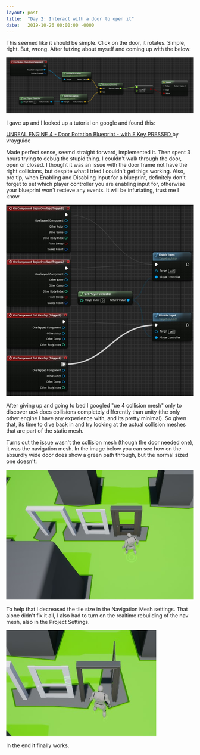 ```yaml
---
layout: post
title:  "Day 2: Interact with a door to open it"
date:   2019-10-26 00:00:00 -0000
---
```


This seemed like it should be simple. Click on the door, it rotates. Simple, right. But, wrong. After futzing about myself and coming up with the below:

![My start to a door blueprint](/assets/image/day2/DoorBlueprintStart.png)

I gave up and I looked up a tutorial on google and found this:

[UNREAL ENGINE 4 - Door Rotation Blueprint - with E Key PRESSED
](https://www.youtube.com/watch?v=dvRmx8fCgSM) by vrayguide


Made perfect sense, seemd straight forward, implemented it. Then spent 3 hours trying to debug the stupid thing. I couldn't walk through the door, open or closed. I thought it was an issue with the door frame not have the right collisions, but despite what I tried I couldn't get thigs working. Also, pro tip, when Enabling and Disabling Input for a blueprint, definitely don't forget to set which player controller you are enabling input for, otherwise your blueprint won't recieve any events. It will be infuriating, trust me I know.

![Setting player controller on Enable/Disable Input in blueprint](/assets/image/day2/EnableDisableInputPlayerController.jpg)

After giving up and going to bed I googled "ue 4 collision mesh" only to discover ue4 does collisions completely differently than unity (the only other engine I have any experience with, and its pretty minimal). So given that, its time to dive back in and try looking at the actual collision meshes that are part of the static mesh.

Turns out the issue wasn't the collision mesh (though the door needed one), it was the navigation mesh. In the image below you can see how on the absurdly wide door does show a green path through, but the normal sized one doesn't:

![Navmesh issue](/assets/image/day2/NavmeshIssues.jpg)

To help that I decreased the tile size in the Navigation Mesh settings. That alone didn't fix it all, I also had to turn on the realtime rebuilding of the nav mesh, also in the Project Settings.

![Navmesh working](/assets/image/day2/WorkingNavMesh.jpg)

In the end it finally works.
